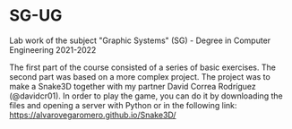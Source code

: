 # SG-UG
Lab work of the subject "Graphic Systems" (SG) - Degree in Computer Engineering 2021-2022

The first part of the course consisted of a series of basic exercises.
The second part was based on a more complex project. The project was to make a Snake3D together with my partner David Correa Rodríguez (@davidcr01). 
In order to play the game, you can do it by downloading the files and opening a server with Python or in the following link: https://alvarovegaromero.github.io/Snake3D/
